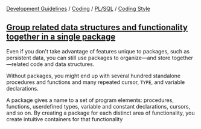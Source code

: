 [Development Guidelines](../../../../README.md) / [Coding](../../../../README.md#coding) / [PL/SQL](../../../../README.md#coding_pl_sql) / [Coding Style](../../../../doc/coding/pl_sql/coding_style.md)

## [Group related data structures and functionality together in a single package](../../../../doc/coding/pl_sql/coding_style.md#GroupRelated)

Even if you don't take advantage of features unique to packages, such as persistent data, you can still use packages to organize—and store together—related code and data structures.

Without packages, you might end up with several hundred standalone procedures and functions and many repeated cursor, `TYPE`, and variable declarations.

A package gives a name to a set of program elements: procedures, functions, userdefined types, variable and constant declarations, cursors, and so on. By creating a package for each distinct area of functionality, you create intuitive containers for that functionality
